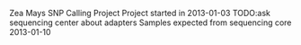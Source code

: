 Zea Mays SNP Calling Project
Project started in 2013-01-03
TODO:ask sequencing center about adapters
Samples expected from sequencing core 2013-01-10
